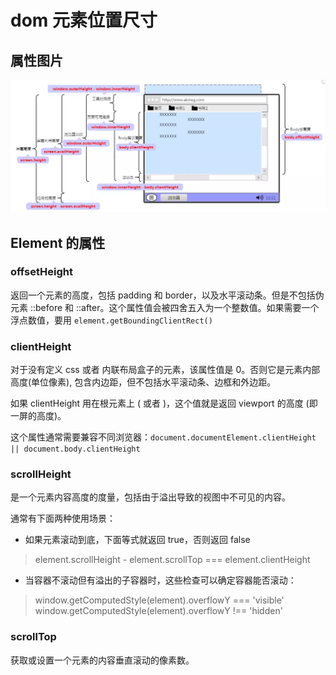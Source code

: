 dom 元素位置尺寸
====================

## 属性图片

![尺寸图](./dom-height.png)

## Element 的属性

### offsetHeight

返回一个元素的高度，包括 padding 和 border，以及水平滚动条。但是不包括伪元素 ::before 和 ::after。这个属性值会被四舍五入为一个整数值。如果需要一个浮点数值，要用 `element.getBoundingClientRect()`

### clientHeight

对于没有定义 css 或者 内联布局盒子的元素，该属性值是 0。否则它是元素内部高度(单位像素), 包含内边距，但不包括水平滚动条、边框和外边距。

如果 clientHeight 用在根元素上 (<html> 或者 <body>)，这个值就是返回 viewport 的高度 (即一屏的高度)。

这个属性通常需要兼容不同浏览器：`document.documentElement.clientHeight || document.body.clientHeight`

### scrollHeight

是一个元素内容高度的度量，包括由于溢出导致的视图中不可见的内容。

通常有下面两种使用场景：

+ 如果元素滚动到底，下面等式就返回 true，否则返回 false
> element.scrollHeight - element.scrollTop === element.clientHeight

+ 当容器不滚动但有溢出的子容器时，这些检查可以确定容器能否滚动：
> window.getComputedStyle(element).overflowY === 'visible'
> window.getComputedStyle(element).overflowY !== 'hidden'

### scrollTop

获取或设置一个元素的内容垂直滚动的像素数。


